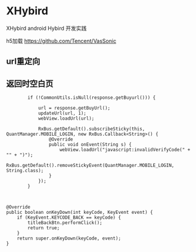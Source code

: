 # XHybird
XHybird android Hybird 开发实践

h5加载
https://github.com/Tencent/VasSonic

## url重定向

## 返回时空白页

            if (!CommonUtils.isNull(response.getBuyurl())) {

                url = response.getBuyUrl();
                updateUrl(url, 1);
                webView.loadUrl(url);

                RxBus.getDefault().subscribeSticky(this, QuantManager.MOBILE_LOGIN, new RxBus.Callback<String>() {
                    @Override
                    public void onEvent(String s) {
                        webView.loadUrl("javascript:invalidVerifyCode(" + "" + ")");
                        RxBus.getDefault().removeStickyEvent(QuantManager.MOBILE_LOGIN, String.class);
                    }
                });
            }



    @Override
    public boolean onKeyDown(int keyCode, KeyEvent event) {
        if (KeyEvent.KEYCODE_BACK == keyCode) {
            titleBackBtn.performClick();
            return true;
        }
        return super.onKeyDown(keyCode, event);
    }

